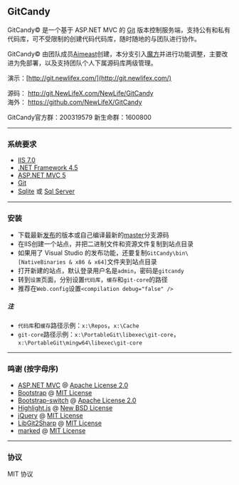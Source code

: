 ## GitCandy
GitCandy© 是一个基于 ASP.NET MVC 的 [Git](http://git-scm.com/documentation) 版本控制服务端，支持公有和私有代码库，可不受限制的创建代码代码库，随时随地的与团队进行协作。  

GitCandy© 由团队成员[Aimeast](https://github.com/Aimeast/GitCandy)创建，本分支引入[魔方](http://git.newlifex.com/NewLife/X/Tree/master/NewLife.Cube)并进行功能调整，主要改进为免部署，以及支持团队个人下属源码库两级管理。  

演示：[http://git.newlifex.com/](http://git.newlifex.com/)

源码： http://git.NewLifeX.com/NewLife/GitCandy  
海外： https://github.com/NewLifeX/GitCandy  

GitCandy官方群：200319579    新生命群：1600800

---
### 系统要求
* [IIS 7.0](http://www.iis.net/learn)
* [.NET Framework 4.5](http://www.microsoft.com/en-us/download/details.aspx?id=30653)
* [ASP.NET MVC 5](http://www.asp.net/mvc/tutorials/mvc-5)
* [Git](http://git-for-windows.github.io/)
* [Sqlite](http://system.data.sqlite.org/index.html/doc/trunk/www/downloads.wiki) 或 [Sql Server](http://www.microsoft.com/en-us/sqlserver/get-sql-server/try-it.aspx)

---
### 安装
* 下载最新[发布](https://github.com/NewLifeX/GitCandy/releases)的版本或自己编译最新的[master](http://git.newlifex.com/NewLife/GitCandy)分支源码
* 在IIS创建一个站点，并把二进制文件和资源文件复制到站点目录
* 如果用了 Visual Studio 的发布功能，还要复制`GitCandy\bin\[NativeBinaries & x86 & x64]`文件夹到站点目录
* 打开新建的站点，默认登录用户名是`admin`，密码是`gitcandy`
* 转到`设置`页面，分别设置`代码库`，`缓存`和`git-core`的路径
* 推荐在`Web.config`设置`<compilation debug="false" />`

##### *注*
* `代码库`和`缓存`路径示例：`x:\Repos`，`x:\Cache`
* `git-core`路径示例：`x:\PortableGit\libexec\git-core`，`x:\PortableGit\mingw64\libexec\git-core`

---
### 鸣谢 (按字母序)
* [ASP.NET MVC](http://aspnetwebstack.codeplex.com/) @ [Apache License 2.0](http://aspnetwebstack.codeplex.com/license)
* [Bootstrap](http://github.com/twbs/bootstrap) @ [MIT License](http://github.com/twbs/bootstrap/blob/master/LICENSE)
* [Bootstrap-switch](http://github.com/nostalgiaz/bootstrap-switch) @ [Apache License 2.0](http://github.com/nostalgiaz/bootstrap-switch/blob/master/LICENSE)
* [Highlight.js](http://github.com/isagalaev/highlight.js) @ [New BSD License](http://github.com/isagalaev/highlight.js/blob/master/LICENSE)
* [jQuery](http://github.com/jquery/jquery) @ [MIT License](http://github.com/jquery/jquery/blob/master/MIT-LICENSE.txt)
* [LibGit2Sharp](http://github.com/libgit2/libgit2sharp) @ [MIT License](http://github.com/libgit2/libgit2sharp/blob/master/LICENSE.md)
* [marked](http://github.com/chjj/marked) @ [MIT License](http://github.com/chjj/marked/blob/master/LICENSE)

---
### 协议
MIT 协议
